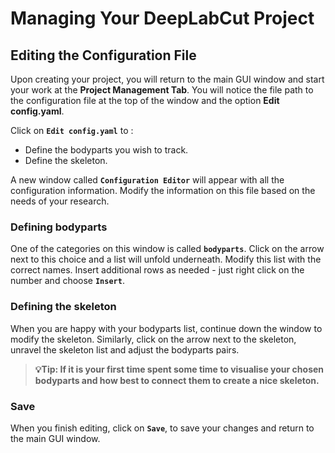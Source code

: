 # Managing Your DeepLabCut Project

## Editing the Configuration File

Upon creating your project, you will return to the main GUI window and start your work at the **Project Management Tab**.
You will notice the file path to the configuration file at the top of the window and the option **Edit config.yaml**. 

Click on **`Edit config.yaml`** to :
-  Define the bodyparts you wish to track.
-  Define the skeleton.

A new window called **`Configuration Editor`** will appear with all the configuration information. Modify the information on this file based on the needs of your research.

### Defining bodyparts

One of the categories on this window is called **`bodyparts`**. Click on the arrow next to this choice and a list will unfold underneath. Modify this list with the correct names. Insert additional rows as needed - just right click on the number and choose **`Insert`**.

### Defining the skeleton

When you are happy with your bodyparts list, continue down the window to modify the skeleton. Similarly, click on the arrow next to the skeleton, unravel the skeleton list and adjust the bodyparts pairs. 

>**💡Tip: If it is your first time spent some time to visualise your chosen bodyparts and how best to connect them to create a nice skeleton.**

### Save

When you finish editing, click on **`Save`**, to save your changes and return to the main GUI window. 
